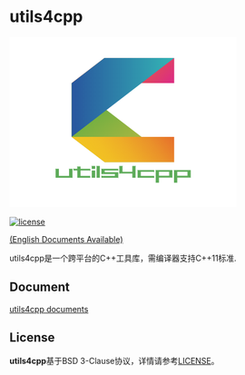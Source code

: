 # utils4cpp

![avatar](./doc/logo/utils4cpp.png)

[![license](https://img.shields.io/badge/license-BSD%203--Clause-blue)](LICENSE)

[(English Documents Available)](README_en.md)

utils4cpp是一个跨平台的C++工具库，需编译器支持C++11标准.

## Document

[utils4cpp documents](http://shaoguangwu.github.io/utils4cpp/doc/html/index.html)

## License

**utils4cpp**基于BSD 3-Clause协议，详情请参考[LICENSE](LICENSE)。
